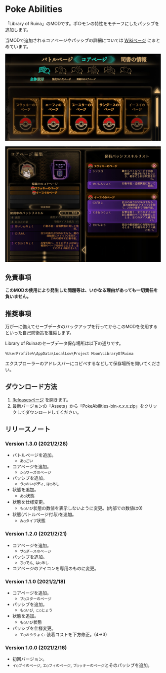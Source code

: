 # Poke Abilities

「Library of Ruina」のMODです。ポ○モンの特性をモチーフにしたパッシブを追加します。

当MODで追加されるコアページやパッシブの詳細については [Wikiページ](https://github.com/TanaUmbreon/PokeAbilities/wiki) にまとめています。

![画面サンプル1](https://raw.githubusercontent.com/TanaUmbreon/PokeAbilities/images/image1-r2.jpg)

![画面サンプル2](https://raw.githubusercontent.com/TanaUmbreon/PokeAbilities/images/image2-r2.jpg)

## 免責事項

**このMODの使用により発生した問題等は、いかなる理由があっても一切責任を負いません。**

## 推奨事項

万が一に備えてセーブデータのバックアップを行ってからこのMODを使用するといった自己防衛策を推奨します。

Library of Ruinaのセーブデータ保存場所は以下の通りです。

`%UserProfile%\AppData\LocalLow\Project Moon\LibraryOfRuina`

エクスプローラーのアドレスバーにコピペするなどして保存場所を開いてください。

## ダウンロード方法

1. [Releasesページ](https://github.com/TanaUmbreon/PokeAbilities/releases) を開きます。
2. 最新バージョンの「Assets」から「PokeAbilities-bin-*x*.*x*.*x*.zip」をクリックしてダウンロードしてください。

## リリースノート

### Version 1.3.0 (2021/2/28)

- バトルページを追加。
  - `あ○ごい`
- コアページを追加。
  - `シ○ワーズのページ`
- パッシブを追加。
  - `う○おいボディ`, `は○あし`
- 状態を追加。
  - `あ○`状態
- 状態を仕様変更。
  - `も○いび`状態の数値を表示しないように変更。(内部での数値は0)
- 状態(バトルページ付与)を追加。
  -  `み○タイプ`状態

### Version 1.2.0 (2021/2/21)

- コアページを追加。
  - `サ○ダースのページ`
- パッシブを追加。
  - `ち○でん`, `は○あし`
- コアページのアイコンを専用のものに変更。

### Version 1.1.0 (2021/2/18)

- コアページを追加。
  - `ブ○スターのページ`
- パッシブを追加。
  - `も○いび`, `こ○じょう`
- 状態を追加。
  - `も○いび`状態
- パッシブを仕様変更。
  - `て○おうりょく`: 装着コストを下方修正。(4→3)

### Version 1.0.0 (2021/2/16)

- 初回バージョン。
- `イ○ブイのページ`, `エ○フィのページ`, `ブ○ッキーのページ`とそのパッシブを追加。
